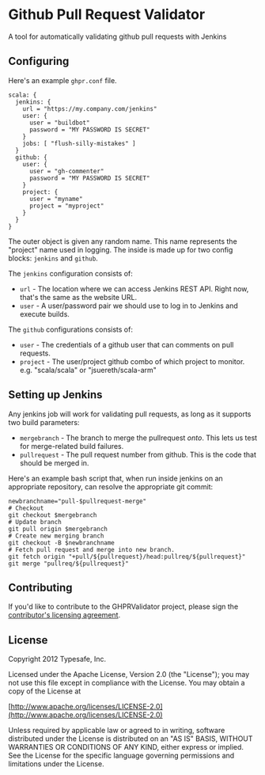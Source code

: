 # Github Pull Request Validator #
A tool for automatically validating github pull requests with Jenkins


## Configuring ##

Here's an example `ghpr.conf` file.

    scala: {
      jenkins: {
        url = "https://my.company.com/jenkins"
        user: {
          user = "buildbot"
          password = "MY PASSWORD IS SECRET"
        }
        jobs: [ "flush-silly-mistakes" ]
      }
      github: {
        user: {
          user = "gh-commenter"
          password = "MY PASSWORD IS SECRET"
        }
        project: {
          user = "myname"
          project = "myproject"
        }
      }
    }

The outer object is given any random name.  This name represents the "project" name used in logging.  The inside is made up for two config blocks:  `jenkins` and `github`.

The `jenkins` configuration consists of:

* `url` -  The location where we can access Jenkins REST API.  Right now, that's the same as the website URL.
* `user` -  A user/password pair we should use to log in to Jenkins and execute builds.

The `github` configurations consists of:

* `user` - The credentials of a github user that can comments on pull requests.
* `project` - The user/project github combo of which project to monitor.  e.g. "scala/scala" or "jsuereth/scala-arm"


## Setting up Jenkins ##

Any jenkins job will work for validating pull requests, as long as it supports two build parameters:

* `mergebranch` -  The branch to merge the pullrequest *onto*.   This lets us test for merge-related build failures.
* `pullrequest` - The pull request number from github.   This is the code that should be merged in.

Here's an example bash script that, when run inside jenkins on an appropriate repository, can resolve the appropriate git commit:

```
newbranchname="pull-$pullrequest-merge"
# Checkout
git checkout $mergebranch
# Update branch
git pull origin $mergebranch
# Create new merging branch
git checkout -B $newbranchname
# Fetch pull request and merge into new branch.
git fetch origin "+pull/${pullrequest}/head:pullreq/${pullrequest}"
git merge "pullreq/${pullrequest}"
```

## Contributing ##
If you'd like to contribute to the GHPRValidator project, please sign the [contributor's licensing agreement](http://www.typesafe.com/contribute/cla).

## License ##
Copyright 2012 Typesafe, Inc.

Licensed under the Apache License, Version 2.0 (the "License");
you may not use this file except in compliance with the License.
You may obtain a copy of the License at

   [http://www.apache.org/licenses/LICENSE-2.0](http://www.apache.org/licenses/LICENSE-2.0)

Unless required by applicable law or agreed to in writing, software
distributed under the License is distributed on an "AS IS" BASIS,
WITHOUT WARRANTIES OR CONDITIONS OF ANY KIND, either express or implied.
See the License for the specific language governing permissions and
limitations under the License.
